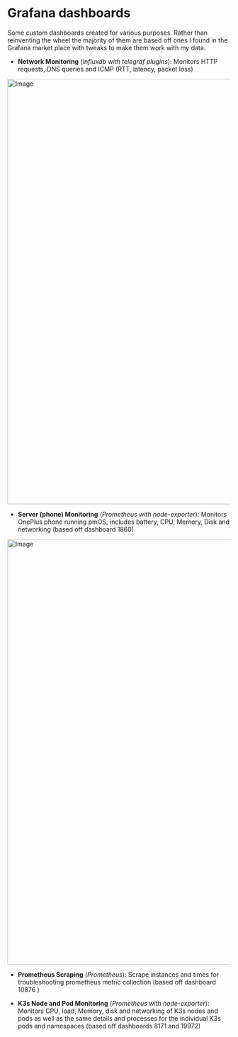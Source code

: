 # Grafana dashboards

Some custom dashboards created for various purposes. Rather than reinventing the wheel the majority of them are based off ones I found in the Grafana market place with tweaks to make them work with my data.

- **Network Monitoring** (*Influxdb with telegraf plugins*): Monitors HTTP requests, DNS queries and ICMP (RTT, latency, packet loss)

<img width="960" alt="Image" src="https://github.com/user-attachments/assets/5b9a1dff-30da-4092-8abd-8abcef76dce5" />

- **Server (phone) Monitoring** (*Prometheus with node-exporter*): Monitors OnePlus phone running pmOS, includes battery, CPU, Memory, Disk and networking (based off dashboard 1860)

<img width="960" alt="Image" src="https://github.com/user-attachments/assets/f4dcabd5-8e98-438d-a7e1-166a23ecbf91" />

- **Prometheus Scraping** (*Prometheus*): Scrape instances and times for troubleshooting prometheus metric collection (based off dashboard 10876 )

- **K3s Node and Pod Monitoring** (*Prometheus with node-exporter*): Monitors CPU, load, Memory, disk and networking of K3s nodes and pods as well as the same details and processes for the individual K3s pods and namespaces (based off dashboards 8171 and 19972)



<!-- | Name | Grafana ID | Data source | Description |
| ---- | ---------- | ----------- | ----------- |
| Network Monitoring | N/A | Influxdb (telegraf plugins) | Monitors HTTP requests, DNS queries and ICMP (RTT, latency, packet loss) | 
| Server (phone) Monitoring | 1860 | Prometheus (node-exporter) | Monitors oneplus phone running pmOS, includes battery, CPU, Memory, Disk and networking |
| K3s Node Monitoring | 8171 | Prometheus | Monitors CPU, load, Memory, disk and networking of K3s nodes |
| K3s Pod Monitoring | 19972 | Prometheus (cAdvisor) | Monitors CPU, memory, networking and processes for all and indivdual K3s pods |
| Prometheus Scraping | 10876 | Prometheus | Scrape instances and times for troubleshooting prometheus metric collection | 
| Teltonika Dashboard | 20004 | Prometheus (snmp-exporter) | Monitors CPU, load, signal and traffic for Teltonika RUT950 4G WiFi router | -->
